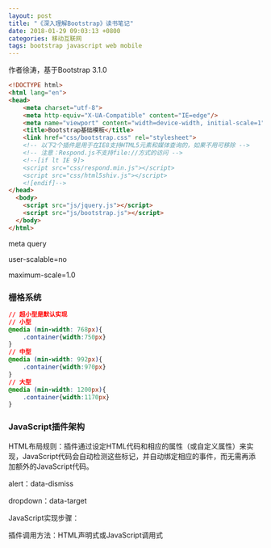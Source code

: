 ```yaml
---
layout: post
title: "《深入理解Bootstrap》读书笔记"
date: 2018-01-29 09:03:13 +0800
categories: 移动互联网
tags: bootstrap javascript web mobile
---
```


作者徐涛，基于Bootstrap 3.1.0



```html
<!DOCTYPE html>
<html lang="en">
<head>
    <meta charset="utf-8">
  	<meta http-equiv="X-UA-Compatible" content="IE=edge"/>
    <meta name="viewport" content="width=device-width, initial-scale=1" />
  	<title>Bootstrap基础模板</title>
    <link href="css/bootstrap.css" rel="stylesheet">
  	<!-- 以下2个插件是用于在IE8支持HTML5元素和媒体查询的，如果不用可移除 -->
  	<!-- 注意：Respond.js不支持file://方式的访问 -->
  	<!--[if lt IE 9]>
	<script src="css/respond.min.js"></script>
	<script src="css/html5shiv.js"></script> 
	<![endif]-->
</head>
  <body>
  	<script src="js/jquery.js"></script>
    <script src="js/bootstrap.js"></script>
  </body>
</html>
```

meta query

user-scalable=no

maximum-scale=1.0

### 栅格系统

```css
// 超小型是默认实现
// 小型
@media (min-width: 768px){
	.container{width:750px}
}
// 中型
@media (min-width: 992px){
	.container{width:970px}
}
// 大型
@media (min-width: 1200px){
	.container{width:1170px}
}

```



### JavaScript插件架构

HTML布局规则：插件通过设定HTML代码和相应的属性（或自定义属性）来实现，JavaScript代码会自动检测这些标记，并自动绑定相应的事件，而无需再添加额外的JavaScript代码。

alert：data-dismiss

dropdown：data-target

JavaScript实现步骤：

插件调用方法：HTML声明式或JavaScript调用式
